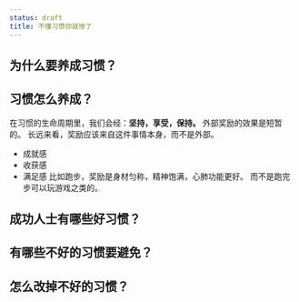 ```yaml
---
status: draft
title: 不懂习惯你就惨了
---
```

## 为什么要养成习惯？
## 习惯怎么养成？
在习惯的生命周期里，我们会经：**坚持，享受，保持。**
外部奖励的效果是短暂的。
长远来看，奖励应该来自这件事情本身，而不是外部。
* 成就感
* 收获感
* 满足感
比如跑步，奖励是身材匀称，精神饱满，心肺功能更好。
而不是跑完步可以玩游戏之类的。
## 成功人士有哪些好习惯？
## 有哪些不好的习惯要避免？
## 怎么改掉不好的习惯？
